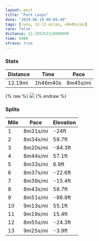 ```yaml
---
layout: post
title: "Park Loops"
date: "2019-08-24 09:09:49"
tags: [runs, 12-13 miles, <8m45s/mi]
race: false
distance: 12.185252110999999
time: 6400
strava: true
---
```


### Stats

| Distance | Time | Pace |
|----------|------|------|
|12.19mi|1h46m40s|8m45s/mi|

{% raw %}
<img src='https://maps.googleapis.com/maps/api/staticmap?maptype=roadmap&path=enc:aeywF~~obMqADoBcA@e@n@wEr@w@}AqCiFgC_AQ{C}Bo@y@YuBFoAfAoCLeAMkAuAgCuBm@k@]cAuAmAgDaB}AyBs@uAQq@@aAd@_AJoAScBqAkA}C}@uAeAMy@L_Bk@gD]_EcCkAuAu@sA}A}AiDiBaAs@_BgB_@aAg@qCPcG[eBU_@uBsAm@aAyCaBg@w@aH_E[c@sAc@e@w@eBmAwC_AmCNgB[gBTcBtAgA@m@O}CiBsGmIm@a@mENaD]cAc@}@u@uA}Dk@e@g@B]Vc@fA?n@Nf@v@lA`@vAK`AMZw@b@q@@o@]oBaCcCsAqBUaANcC`FYrBKrBUjBWfARbAZ`@nAt@z@Ib@OH_@Eg@TsAPi@l@q@vA]dBCvAe@lBJlBzC^fAJ|ATf@pDnDz@jBp@pCbBbDpCtAlBn@xA`AlAjA|@zBtAvAp@TvBQ`Bn@`A`Dl@tChAvAbAzAnCbBbCn@dAKdAm@~Aa@`B?`ElCtAvBp@dB`AdA~AZlDEhAb@~@~@b@fAjCjDzBvB|@rAdBxDlBnCpBz@hCDvCYbCXl@d@N`@V`C^lA~@\^^tAj@pCjBbBZlBbAnArAzAnC|BxC`AdAxBtAxAXf@KhBuAt@cAdAcCj@sBZ{BDgAIg@m@eA}B}@gEcCgCsDUq@K_BlAoDBgAOqAuAqCgCoA{AkBgB}CiA{@wBgA{@CiCdA}AGoA{@_AeAoBgE}@W_CGeIsCgBeAoEmFoEwBoBoBwAmDEsB\mDQwBKUsCyBqC{AcB{AsKwGmA_A_AmAgCw@gBPaE]kAX}AlAqAEuEyCwEuFiA_AmE?qDc@sAg@y@sAcAqC}@[q@V[`AVxBn@fARfAM`Ae@d@{@BmFmEsCeA[BeAh@mBdC[~@o@pEArAItBOr@Fh@\f@bB^lAYd@i@NyA`@eAv@m@dBKpAe@tAIn@N~AhBh@xAZlB`@~@|@v@`A^p@x@zA`GtAhCfAz@fEtAhBlA~@tAnAbDl@h@dB`@bBEXWDX|@d@h@|@`AvEr@jBpBxBnC`BlA`@pAAbBy@jBe@`ALxAd@xAnAdBvBnArCn@h@hAV`DK~Af@hAhAfDdGvEtEnDxGfAt@l@JdHMvCj@h@~@`B|EbDxBdGzBjAp@dBlBrAfCvBrCdCxBtBj@bA?|AcAr@oAlAaA&key=AIzaSyC1MId7bFpkLXNAaYhBSTb8jLyiSqzbDtM&size=800x800&markers=color:yellow|label:S|40.76641,-73.97888&markers=color:green|label:F|40.76765000000006,-73.97882999999996'>
{% endraw %}

### Splits

| Mile | Pace | Elevation |
|------|------|-----------|
|1|8m31s/mi|-24ft|
|2|8m34s/mi|59.7ft|
|3|8m20s/mi|-84.3ft|
|4|8m44s/mi|57.1ft|
|5|8m33s/mi|6.9ft|
|6|8m37s/mi|-22.6ft|
|7|8m39s/mi|-15.4ft|
|8|8m43s/mi|58.7ft|
|9|8m51s/mi|-88.9ft|
|10|9m13s/mi|55.1ft|
|11|9m19s/mi|15.4ft|
|12|8m55s/mi|-24.3ft|
|13|9m25s/mi|-3.9ft|
